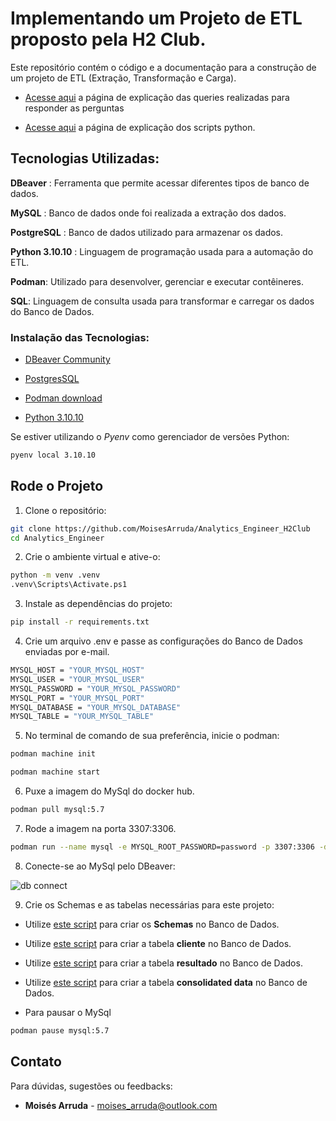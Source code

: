# Implementando um Projeto de ETL proposto pela H2 Club.

Este repositório contém o código e a documentação para a construção de um projeto de ETL (Extração, Transformação e Carga).

* [Acesse aqui](https://github.com/MoisesArruda/Analytics_Engineer_H2Club/tree/main/sql) a página de explicação das queries realizadas para responder as perguntas

* [Acesse aqui](https://github.com/MoisesArruda/Analytics_Engineer_H2Club/tree/main/src) a página de explicação dos scripts python.

## Tecnologias Utilizadas:

**DBeaver** : Ferramenta que permite acessar diferentes tipos de banco de dados.

**MySQL** : Banco de dados onde foi realizada a extração dos dados.

**PostgreSQL** : Banco de dados utilizado para armazenar os dados.

**Python 3.10.10** : Linguagem de programação usada para a automação do ETL.

**Podman**: Utilizado para desenvolver, gerenciar e executar contêineres.

**SQL**: Linguagem de consulta usada para transformar e carregar os dados do Banco de Dados.

### Instalação das Tecnologias:

* [DBeaver Community](https://dbeaver.io/download/)

* [PostgresSQL](https://www.postgresql.org/)

* [Podman download](https://podman.io/)

* [Python 3.10.10](https://www.python.org/downloads/release/python-31010/)

Se estiver utilizando o *Pyenv* como gerenciador de versões Python:

``` bash
pyenv local 3.10.10
```

## Rode o Projeto

1. Clone o repositório:

```bash
git clone https://github.com/MoisesArruda/Analytics_Engineer_H2Club
cd Analytics_Engineer
```


2. Crie o ambiente virtual e ative-o:
```bash
python -m venv .venv
.venv\Scripts\Activate.ps1
```

3. Instale as dependências do projeto:
```bash
pip install -r requirements.txt
```

4. Crie um arquivo .env e passe as configurações do Banco de Dados enviadas por e-mail.
```bash
MYSQL_HOST = "YOUR_MYSQL_HOST"
MYSQL_USER = "YOUR_MYSQL_USER"
MYSQL_PASSWORD = "YOUR_MYSQL_PASSWORD"
MYSQL_PORT = "YOUR_MYSQL_PORT"
MYSQL_DATABASE = "YOUR_MYSQL_DATABASE"
MYSQL_TABLE = "YOUR_MYSQL_TABLE"
```

5. No terminal de comando de sua preferência, inicie o podman:

``` bash 
podman machine init
```

``` bash
podman machine start
```

6. Puxe a imagem do MySql do docker hub.

``` bash
podman pull mysql:5.7 
```

7. Rode a imagem na porta 3307:3306.
 ``` bash
podman run --name mysql -e MYSQL_ROOT_PASSWORD=password -p 3307:3306 -d mysql:5.7
 ```

8. Conecte-se ao MySql pelo DBeaver:

![db connect](https://github.com/MoisesArruda/Analytics_Engineer_H2Club/blob/main/images/MySql_connect.pnggit )

9. Crie os Schemas e as tabelas necessárias para este projeto:

* Utilize [este script](https://github.com/MoisesArruda/Analytics_Engineer_H2Club/blob/main/sql/create_schema.sql) para criar os **Schemas** no Banco de Dados.

* Utilize [este script](https://github.com/MoisesArruda/Analytics_Engineer_H2Club/blob/main/sql/dim_cliente.sql) para criar a tabela **cliente** no Banco de Dados.

* Utilize [este script](https://github.com/MoisesArruda/Analytics_Engineer_H2Club/blob/main/sql/ft_resultado.sql) para criar a tabela **resultado** no Banco de Dados.

* Utilize [este script](https://github.com/MoisesArruda/Analytics_Engineer_H2Club/blob/main/sql/consolidated_data.sql) para criar a tabela **consolidated data** no Banco de Dados.


* Para pausar o MySql
```bash
podman pause mysql:5.7
```

## Contato
Para dúvidas, sugestões ou feedbacks:

* **Moisés Arruda** - moises_arruda@outlook.com